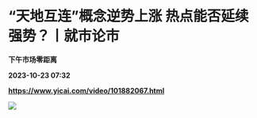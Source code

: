 # “天地互连”概念逆势上涨 热点能否延续强势？丨就市论市
**下午市场零距离**

**2023-10-23 07:32**

**https://www.yicai.com/video/101882067.html**

![](http://imgcdn.yicai.com/vms-new/2023/10/eafc773b-4b57-46c0-9403-9217edcaf632_LfkO.jpg)